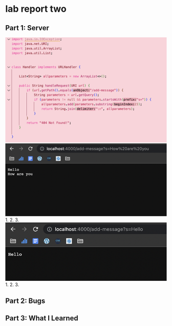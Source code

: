 # lab report two

## Part 1: Server
![Image](a.png)
![Image](b.png)
1. 
2. 
3. 
![Image](c.png)
1.
2.
3.

## Part 2: Bugs

## Part 3: What I Learned 
